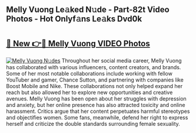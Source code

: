 ## Melly Vuong Le𝚊ked N𝚞de - Part-82t Video Photos - Hot Onlyf𝚊ns Le𝚊ks Dvd0k

# <h2><a href="http://ab15921.deff.icu/?id=Melly+Vuong">🔗 New 👉🔴 Melly Vuong VIDEO Photos</a></h2>

[![Melly Vuong N𝚞des](https://i.imgur.com/rIISA9y.gif)](http://ab15921.deff.icu/?id=Melly+Vuong)
Throughout her social media career, Melly Vuong has collaborated with various influencers, content creators, and brands. Some of her most notable collaborations include working with fellow YouTuber and gamer, Chance Sutton, and partnering with companies like Boost Mobile and Nike. These collaborations not only helped expand her reach but also allowed her to explore new opportunities and creative avenues. Melly Vuong has been open about her struggles with depression and anxiety, but her online presence has also attracted toxicity and online harassment. Critics argue that her content perpetuates harmful stereotypes and objectifies women. Some fans, meanwhile, defend her right to express herself and criticize the double standards surrounding female sexuality.
